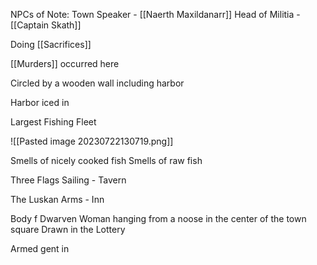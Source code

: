 NPCs of Note:
Town Speaker - [[Naerth Maxildanarr]]
Head of Militia - [[Captain Skath]]

Doing [[Sacrifices]]

[[Murders]] occurred here

Circled by a wooden wall including harbor

Harbor iced in

Largest Fishing Fleet

![[Pasted image 20230722130719.png]]


Smells of nicely cooked fish
Smells of raw fish

Three Flags Sailing - Tavern

The Luskan Arms - Inn

Body f Dwarven Woman hanging from a noose in the center of the town square
Drawn in the Lottery

Armed gent in 









